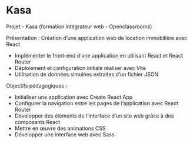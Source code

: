 # Kasa

Projet - Kasa (formation intégrateur web - Openclassrooms)

Présentation : 
Création d’une application web de location immobilière avec React
 - Implémenter le front-end d’une application en utilisant React et React Router
 - Déploiement et configuration initiale réaliser avec Vite
 - Utilisation de données simulées extraites d’un fichier JSON

Objectifs pédagogiques :

 - Initialiser une application avec Create React App
 - Configurer la navigation entre les pages de l’application avec React Router
 - Développer des éléments de l’interface d’un site web grâce à des composants React
 - Mettre en œuvre des animations CSS
 - Développer une interface web avec Sass
